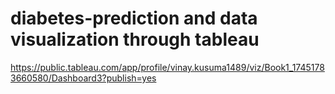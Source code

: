 # diabetes-prediction and data visualization through tableau

https://public.tableau.com/app/profile/vinay.kusuma1489/viz/Book1_17451783660580/Dashboard3?publish=yes
